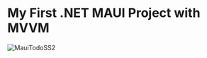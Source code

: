 # My First .NET MAUI Project with MVVM
![MauiTodoSS2](https://user-images.githubusercontent.com/72266833/196750412-416676d2-d5e4-4241-b36d-4b03b300d78c.png)
